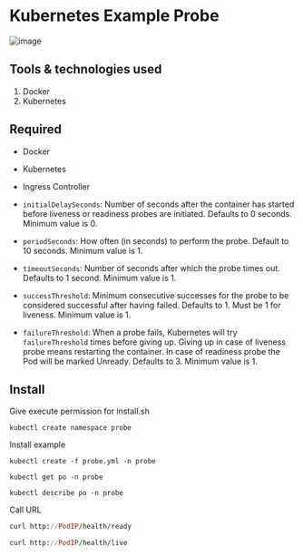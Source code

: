 
# Kubernetes Example Probe

![image](https://user-images.githubusercontent.com/3519706/96459618-fc8da600-122a-11eb-9d8d-e07734df1a70.png)

## [](https://github.com/OktaySavdi/kubernetes_probe)Tools & technologies used

1.  Docker
2. Kubernetes

## [](https://github.com/OktaySavdi/kubernetes_probe) Required

-   Docker
-   Kubernetes
-   Ingress Controller

-   `initialDelaySeconds`: Number of seconds after the container has started before liveness or readiness probes are initiated. Defaults to 0 seconds. Minimum value is 0.

-   `periodSeconds`: How often (in seconds) to perform the probe. Default to 10 seconds. Minimum value is 1.

-   `timeoutSeconds`: Number of seconds after which the probe times out. Defaults to 1 second. Minimum value is 1.

-   `successThreshold`: Minimum consecutive successes for the probe to be considered successful after having failed. Defaults to 1. Must be 1 for liveness. Minimum value is 1.

-   `failureThreshold`: When a probe fails, Kubernetes will try  `failureThreshold`  times before giving up. Giving up in case of liveness probe means restarting the container. In case of readiness probe the Pod will be marked Unready. Defaults to 3. Minimum value is 1.

## [](https://github.com/OktaySavdi/kubernetes_probe) Install

Give execute permission for install.sh
```
kubectl create namespace probe
```
Install example
```
kubectl create -f probe.yml -n probe
```
```
kubectl get po -n probe

kubectl describe po -n probe
```
Call URL
```ruby
curl http://PodIP/health/ready

curl http://PodIP/health/live
```
